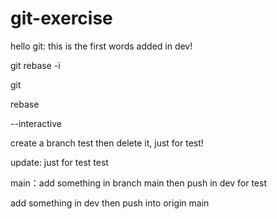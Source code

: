 # git-exercise
hello git: this is the first words added in dev!

git rebase -i

git

rebase

--interactive

create a branch test then delete it, just for test!

update: just for test test

main：add something in branch main then push in dev for test

add something in dev then push into origin main

